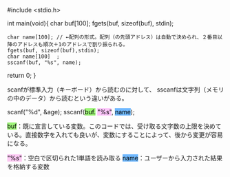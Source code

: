 \#include <stdio.h>

int main(void){
	char buf[100];
    fgets(buf, sizeof(buf), stdin); 

    char name[100]; // ←配列の形式。配列（の先頭アドレス）は自動で決められ、２番目以降のアドレスも順次＋1のアドレスで割り振られる。
	fgets(buf, sizeof(buf),stdin);
	char name[100]	;
	sscanf(buf, "%s", name);
   return 0;
}

scanfが標準入力（キーボード）から読むのに対して、
sscanfは文字列（メモリの中のデータ）から読むという違いがある。

scanf("%d", &age);
sscanf(<mark style="background: #9df578;">buf.</mark> <mark style="background: #FC81F973;">"%s"</mark>, <mark style="background: #70b8ff;">name</mark>);

<mark style="background: #9df578;">buf</mark>：既に宣言している変数。このコードでは、受け取る文字数の上限を決めている。直接数字を入れても良いが、変数にすることによって、後から変更が容易になる。


<mark style="background: #FF70E35C;">"%s"</mark>：空白で区切られた1単語を読み取る
<mark style="background: #70b8ff;">name</mark>：ユーザーから入力された結果を格納する変数


